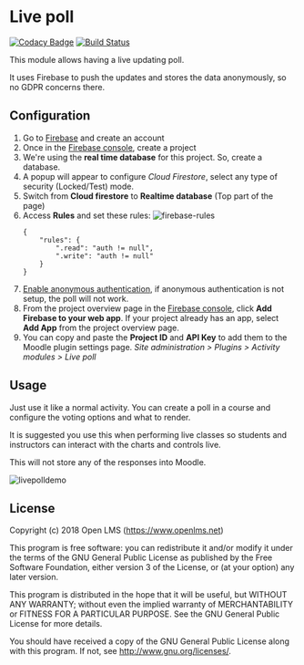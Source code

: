 # Live poll

[![Codacy Badge](https://api.codacy.com/project/badge/Grade/d6a9cd4828dd4779ae925ca91f8f5618)](https://app.codacy.com/app/dvdcastro/moodle-mod_livepoll?utm_source=github.com&utm_medium=referral&utm_content=dvdcastro/moodle-mod_livepoll&utm_campaign=Badge_Grade_Dashboard)
[![Build Status](https://travis-ci.org/dvdcastro/moodle-mod_livepoll.svg?branch=master)](https://travis-ci.org/dvdcastro/moodle-mod_livepoll)

This module allows having a live updating poll.

It uses Firebase to push the updates and stores the data anonymously, so no GDPR
concerns there.

## Configuration

1. Go to [Firebase](https://firebase.google.com/) and create an account
2. Once in the [Firebase console](https://console.firebase.google.com), create a project
3. We're using the __real time database__ for this project. So, create a database.
4. A popup will appear to configure _Cloud Firestore_, select any type of security (Locked/Test) mode.
5. Switch from __Cloud firestore__ to __Realtime database__ (Top part of the page)
6. Access __Rules__ and set these rules:
    ![firebase-rules](https://user-images.githubusercontent.com/1523388/53123057-32dec380-3526-11e9-8783-66626742e07a.png)
    ```
    {
        "rules": {
            ".read": "auth != null",
            ".write": "auth != null"
        }
    }
    ```
7. [Enable anonymous authentication](https://firebase.google.com/docs/auth/web/anonymous-auth), if anonymous authentication is not setup, the poll will not work.
8. From the project overview page in the [Firebase console](https://console.firebase.google.com),
click __Add Firebase to your web app__. If your project already has an app, select __Add App__
from the project overview page.
9. You can copy and paste the __Project ID__ and __API Key__ to add
them to the Moodle plugin settings page. _Site administration > Plugins > Activity modules > Live poll_

## Usage

Just use it like a normal activity. You can create a poll in a course and configure the voting options and what to render.

It is suggested you use this when performing live classes so students and instructors can interact with the charts and controls live.

This will not store any of the responses into Moodle.

![livepolldemo](https://user-images.githubusercontent.com/1523388/53187047-3dee2e00-35d0-11e9-98bd-5005f4b7bd1c.gif)

## License

Copyright (c) 2018 Open LMS (https://www.openlms.net)

This program is free software: you can redistribute it and/or modify it under
the terms of the GNU General Public License as published by the Free Software
Foundation, either version 3 of the License, or (at your option) any later
version.

This program is distributed in the hope that it will be useful, but WITHOUT ANY
WARRANTY; without even the implied warranty of MERCHANTABILITY or FITNESS FOR A
PARTICULAR PURPOSE.  See the GNU General Public License for more details.

You should have received a copy of the GNU General Public License along with
this program.  If not, see <http://www.gnu.org/licenses/>.
